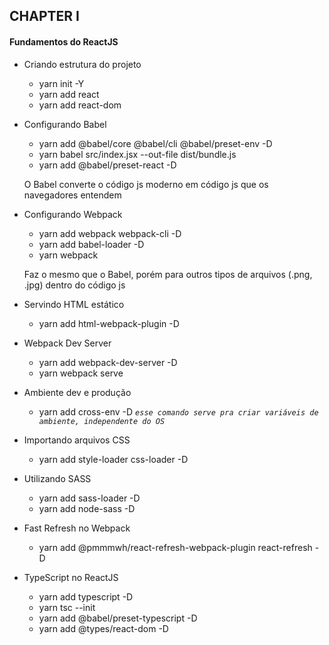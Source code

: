 ## CHAPTER I

#### Fundamentos do ReactJS

- Criando estrutura do projeto

  - yarn init -Y
  - yarn add react
  - yarn add react-dom

- Configurando Babel

  - yarn add @babel/core @babel/cli @babel/preset-env -D
  - yarn babel src/index.jsx --out-file dist/bundle.js
  - yarn add @babel/preset-react -D

  O Babel converte o código js moderno em código js que os navegadores entendem

- Configurando Webpack

  - yarn add webpack webpack-cli -D
  - yarn add babel-loader -D
  - yarn webpack

  Faz o mesmo que o Babel, porém para outros tipos de arquivos (.png, .jpg) dentro do código js

- Servindo HTML estático

  - yarn add html-webpack-plugin -D

- Webpack Dev Server

  - yarn add webpack-dev-server -D
  - yarn webpack serve

- Ambiente dev e produção

  - yarn add cross-env -D <i>`esse comando serve pra criar variáveis de ambiente, independente do OS`</i>

- Importando arquivos CSS

  - yarn add style-loader css-loader -D

- Utilizando SASS

  - yarn add sass-loader -D
  - yarn add node-sass -D

- Fast Refresh no Webpack

  - yarn add @pmmmwh/react-refresh-webpack-plugin react-refresh -D

- TypeScript no ReactJS

  - yarn add typescript -D
  - yarn tsc --init
  - yarn add @babel/preset-typescript -D
  - yarn add @types/react-dom -D
  